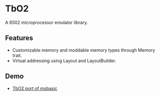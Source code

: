 # TbO2

A 6502 microprocessor emulator library.

## Features

- Customizable memory and moddable memory types through Memory trait.
- Virtual addressing using Layout and LayoutBuilder.

## Demo

- [TbO2 port of msbasic](https://github.com/rknit/msbasic)
